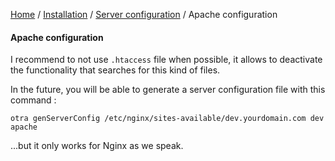 [Home](../../../README.md) / [Installation](../projectConfiguration.md) / [Server configuration](../serverConfiguration.md) / Apache configuration

#### Apache configuration

I recommend to not use `.htaccess` file when possible, it allows to deactivate the functionality that searches for this
kind of files.<br>

In the future, you will be able to generate a server configuration file with this command :
              
`otra genServerConfig /etc/nginx/sites-available/dev.yourdomain.com dev apache`

...but it only works for Nginx as we speak. 
